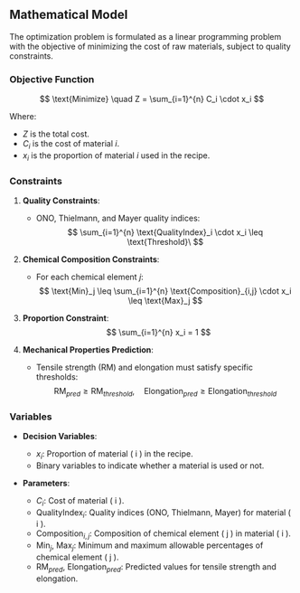 ## Mathematical Model

The optimization problem is formulated as a linear programming problem with the objective of minimizing the cost of raw materials, subject to quality constraints.

### Objective Function

$$
\text{Minimize} \quad Z = \sum_{i=1}^{n} C_i \cdot x_i
$$

Where:

- $Z$ is the total cost.
- $C_i$ is the cost of material $i$.
- $x_i$ is the proportion of material $i$ used in the recipe.

### Constraints

1. **Quality Constraints**:
   - ONO, Thielmann, and Mayer quality indices:
   $$
   \sum_{i=1}^{n} \text{QualityIndex}_i \cdot x_i \leq \text{Threshold}\
   $$

2. **Chemical Composition Constraints**:
   - For each chemical element $j$:
   $$
   \text{Min}_j \leq \sum_{i=1}^{n} \text{Composition}_{i,j} \cdot x_i \leq \text{Max}_j
   $$

3. **Proportion Constraint**:
   $$
   \sum_{i=1}^{n} x_i = 1
   $$

4. **Mechanical Properties Prediction**:
   - Tensile strength (RM) and elongation must satisfy specific thresholds:
   $$
   \text{RM}_{pred} \geq \text{RM}_{threshold}, \quad \text{Elongation}_{pred} \geq \text{Elongation}_{threshold}
   $$

### Variables

- **Decision Variables**:
  - $x_i$: Proportion of material \( i \) in the recipe.
  - Binary variables to indicate whether a material is used or not.

- **Parameters**:
  - $C_i$: Cost of material \( i \).
  - $\text{QualityIndex}_i$: Quality indices (ONO, Thielmann, Mayer) for material \( i \).
  - $\text{Composition}_{i,j}$: Composition of chemical element \( j \) in material \( i \).
  - $\text{Min}_j$, $\text{Max}_j$: Minimum and maximum allowable percentages of chemical element \( j \).
  - $\text{RM}_{pred}$, $\text{Elongation}_{pred}$: Predicted values for tensile strength and elongation.
